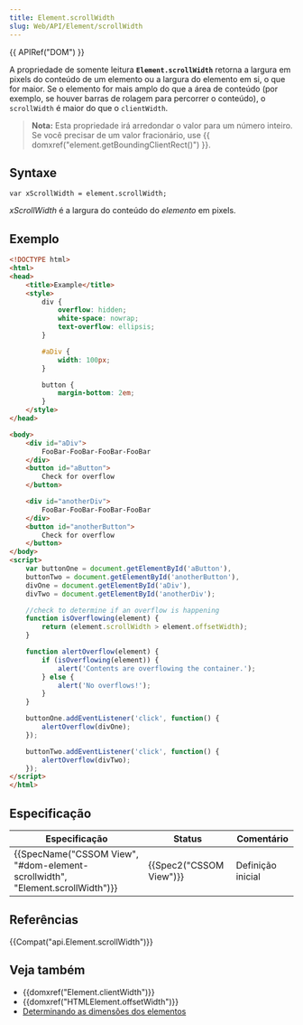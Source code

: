 ```yaml
---
title: Element.scrollWidth
slug: Web/API/Element/scrollWidth
---
```


{{ APIRef("DOM") }}

A propriedade de somente leitura **`Element.scrollWidth`** retorna a largura em pixels do conteúdo de um elemento ou a largura do elemento em si, o que for maior. Se o elemento for mais amplo do que a área de conteúdo (por exemplo, se houver barras de rolagem para percorrer o conteúdo), o `scrollWidth` é maior do que o `clientWidth`.

> **Nota:** Esta propriedade irá arredondar o valor para um número inteiro. Se você precisar de um valor fracionário, use {{ domxref("element.getBoundingClientRect()") }}.

## Syntaxe

```
var xScrollWidth = element.scrollWidth;
```

_xScrollWidth_ é a largura do conteúdo do _elemento_ em pixels.

## Exemplo

```html
<!DOCTYPE html>
<html>
<head>
    <title>Example</title>
    <style>
        div {
            overflow: hidden;
            white-space: nowrap;
            text-overflow: ellipsis;
        }

        #aDiv {
            width: 100px;
        }

        button {
            margin-bottom: 2em;
        }
    </style>
</head>

<body>
    <div id="aDiv">
        FooBar-FooBar-FooBar-FooBar
    </div>
    <button id="aButton">
        Check for overflow
    </button>

    <div id="anotherDiv">
        FooBar-FooBar-FooBar-FooBar
    </div>
    <button id="anotherButton">
        Check for overflow
    </button>
</body>
<script>
    var buttonOne = document.getElementById('aButton'),
    buttonTwo = document.getElementById('anotherButton'),
    divOne = document.getElementById('aDiv'),
    divTwo = document.getElementById('anotherDiv');

    //check to determine if an overflow is happening
    function isOverflowing(element) {
        return (element.scrollWidth > element.offsetWidth);
    }

    function alertOverflow(element) {
        if (isOverflowing(element)) {
            alert('Contents are overflowing the container.');
        } else {
            alert('No overflows!');
        }
    }

    buttonOne.addEventListener('click', function() {
        alertOverflow(divOne);
    });

    buttonTwo.addEventListener('click', function() {
        alertOverflow(divTwo);
    });
</script>
</html>
```

## Especificação

| Especificação                                                                                            | Status                           | Comentário        |
| -------------------------------------------------------------------------------------------------------- | -------------------------------- | ----------------- |
| {{SpecName("CSSOM View", "#dom-element-scrollwidth", "Element.scrollWidth")}} | {{Spec2("CSSOM View")}} | Definição inicial |

## Referências

{{Compat("api.Element.scrollWidth")}}

## Veja também

- {{domxref("Element.clientWidth")}}
- {{domxref("HTMLElement.offsetWidth")}}
- [Determinando as dimensões dos elementos](/pt-BR/docs/Determining_the_dimensions_of_elements)
